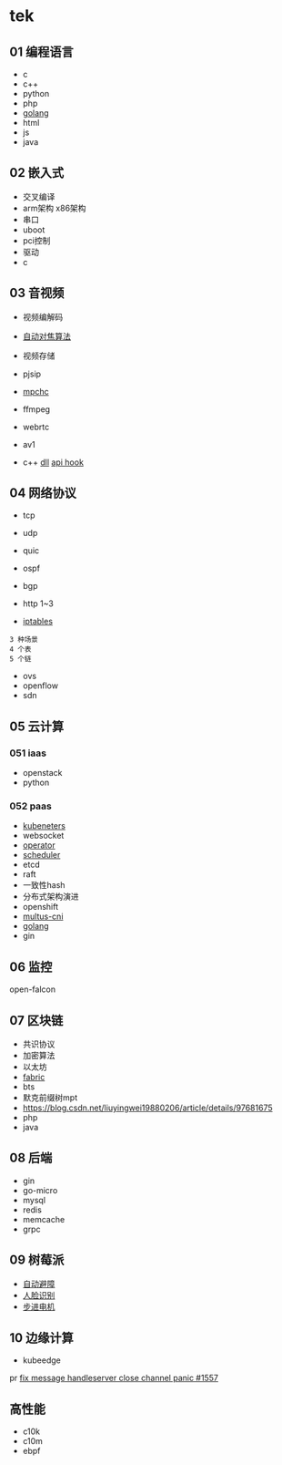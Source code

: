 # tek

## 01 编程语言
- c
- c++
- python
- php
- [golang](golang.md)
- html
- js
- java


## 02 嵌入式
- 交叉编译
- arm架构 x86架构
- 串口
- uboot
- pci控制
- 驱动
- c


## 03 音视频
- 视频编解码
- [自动对焦算法]()

- 视频存储
- pjsip
- [mpchc](https://blog.csdn.net/drcwr/article/details/14601313)
- ffmpeg
- webrtc
- av1
- c++
[dll](https://blog.csdn.net/drcwr/article/details/12994719)
[api hook](https://blog.csdn.net/drcwr/article/details/12971181)


## 04 网络协议
- tcp
- udp
- quic
- ospf
- bgp
- http 1~3

- [iptables](https://blog.csdn.net/drcwr/article/details/51037278)
```
3 种场景
4 个表
5 个链
```
- ovs
- openflow
- sdn


## 05 云计算
### 051 iaas
- openstack
- python

### 052 paas
- [kubeneters](k8s.md)
- websocket
- [operator](operator.md)
- [scheduler](k8s.md)
- etcd
- raft
- 一致性hash
- 分布式架构演进
- openshift
- [multus-cni](multus.md)
- [golang](golang.md)
- gin

## 06 监控
open-falcon

## 07 区块链
- 共识协议
- 加密算法
- 以太坊
- [fabric](fabric.md)
- bts
- 默克前缀树mpt
- https://blog.csdn.net/liuyingwei19880206/article/details/97681675
- php
- java


## 08 后端
- gin
- go-micro
- mysql
- redis
- memcache
- grpc

## 09 树莓派
- [自动避障](pi.md#自动避障)
- [人脸识别](pi.md#人脸识别)
- [步进电机](pi.md#步进电机)

## 10 边缘计算
- kubeedge
    
pr [fix message handleserver close channel panic #1557](https://github.com/kubeedge/kubeedge/pull/1557)


## 高性能
- c10k
- c10m
- ebpf
